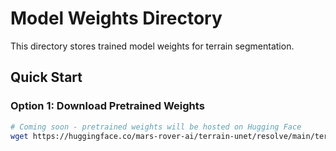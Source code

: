 # Model Weights Directory

This directory stores trained model weights for terrain segmentation.

## Quick Start

### Option 1: Download Pretrained Weights
```bash
# Coming soon - pretrained weights will be hosted on Hugging Face
wget https://huggingface.co/mars-rover-ai/terrain-unet/resolve/main/terrain_unet_best.pth